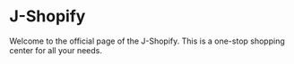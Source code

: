 # J-Shopify

Welcome to the official page of the J-Shopify.
This is a one-stop shopping center for all your needs.